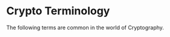 Crypto Terminology
==================

The following terms are common in the world of Cryptography.
